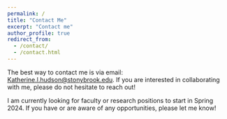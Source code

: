```yaml
---
permalink: /
title: "Contact Me"
excerpt: "Contact me"
author_profile: true
redirect_from: 
  - /contact/
  - /contact.html
---
```


The best way to contact me is via email: Katherine.l.hudson@stonybrook.edu. If you are interested in collaborating with me, please do not hesitate to reach out! 

I am currently looking for faculty or research positions to start in Spring 2024. If you have or are aware of any opportunities, please let me know! 
